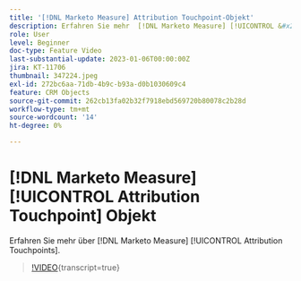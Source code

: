 ```yaml
---
title: '[!DNL Marketo Measure] Attribution Touchpoint-Objekt'
description: Erfahren Sie mehr  [!DNL Marketo Measure] [!UICONTROL &#x200B; Attribution Touchpoints].
role: User
level: Beginner
doc-type: Feature Video
last-substantial-update: 2023-01-06T00:00:00Z
jira: KT-11706
thumbnail: 347224.jpeg
exl-id: 272bc6aa-71db-4b9c-b93a-d0b1030609c4
feature: CRM Objects
source-git-commit: 262cb13fa02b32f7918ebd569720b80078c2b28d
workflow-type: tm+mt
source-wordcount: '14'
ht-degree: 0%

---
```


# [!DNL Marketo Measure] [!UICONTROL Attribution Touchpoint] Objekt

Erfahren Sie mehr über [!DNL Marketo Measure] [!UICONTROL Attribution Touchpoints].

>[!VIDEO](https://video.tv.adobe.com/v/347224/?learn=on){transcript=true}
